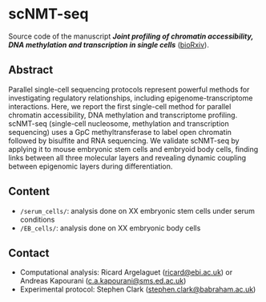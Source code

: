 scNMT-seq
=========

Source code of the manuscript ***Joint profiling of chromatin accessibility, DNA methylation and transcription in single cells*** ([bioRxiv](biorxiv.org/content/early/2017/05/17/138685)).

Abstract
--------
Parallel single-cell sequencing protocols represent powerful methods for investigating regulatory relationships, including epigenome-transcriptome interactions. Here, we report the first single-cell method for parallel chromatin accessibility, DNA methylation and transcriptome profiling. scNMT-seq (single-cell nucleosome, methylation and transcription sequencing) uses a GpC methyltransferase to label open chromatin followed by bisulfite and RNA sequencing. We validate scNMT-seq by applying it to mouse embryonic stem cells and embryoid body cells, finding links between all three molecular layers and revealing dynamic coupling between epigenomic layers during differentiation.


Content
-------
* `/serum_cells/`: analysis done on XX embryonic stem cells under serum conditions
* `/EB_cells/`: analysis done on XX embryonic body cells


Contact
-------
* Computational analysis: Ricard Argelaguet (ricard@ebi.ac.uk) or Andreas Kapourani (c.a.kapourani@sms.ed.ac.uk)
* Experimental protocol: Stephen Clark (stephen.clark@babraham.ac.uk)
